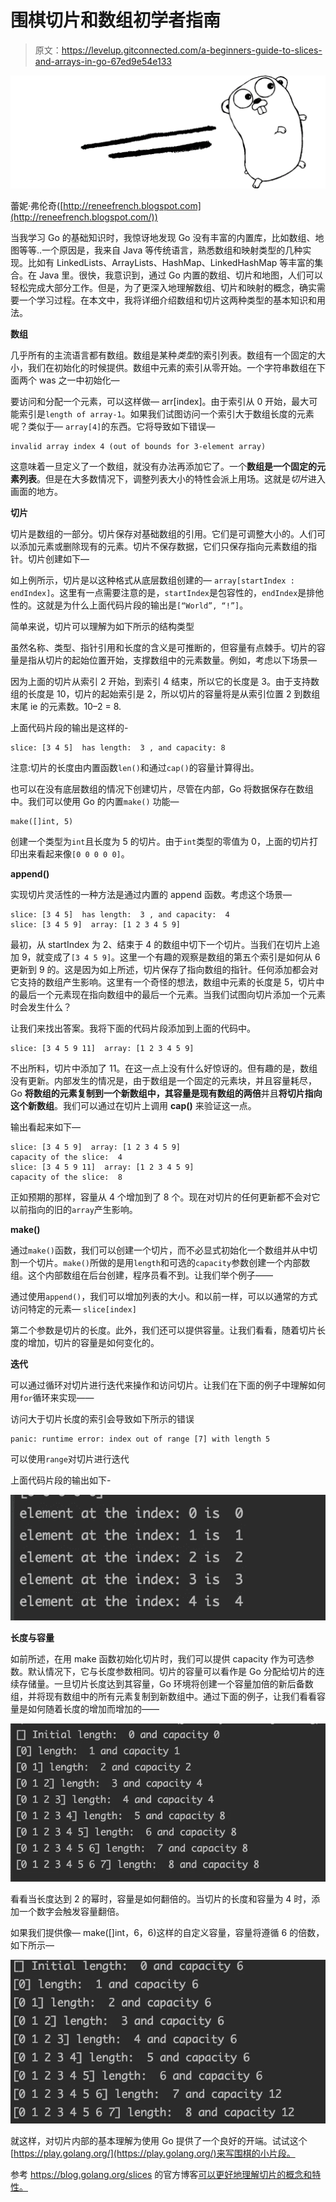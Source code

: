 # 围棋切片和数组初学者指南

> 原文：<https://levelup.gitconnected.com/a-beginners-guide-to-slices-and-arrays-in-go-67ed9e54e133>

![](img/b6e8db5de488c5e3b54c18e16967a67c.png)

蕾妮·弗伦奇([http://reneefrench.blogspot.com](http://reneefrench.blogspot.com/))

当我学习 Go 的基础知识时，我惊讶地发现 Go 没有丰富的内置库，比如数组、地图等等..一个原因是，我来自 Java 等传统语言，熟悉数组和映射类型的几种实现。比如有 LinkedLists、ArrayLists、HashMap、LinkedHashMap 等丰富的集合。在 Java 里。很快，我意识到，通过 Go 内置的数组、切片和地图，人们可以轻松完成大部分工作。但是，为了更深入地理解数组、切片和映射的概念，确实需要一个学习过程。在本文中，我将详细介绍数组和切片这两种类型的基本知识和用法。

**数组**

几乎所有的主流语言都有数组。数组是某种*类型*的索引列表。数组有一个固定的大小，我们在初始化的时候提供。数组中元素的索引从零开始。一个字符串数组在下面两个 was 之一中初始化—

要访问和分配一个元素，可以这样做— arr[index]。由于索引从 0 开始，最大可能索引是`length of array-1`。如果我们试图访问一个索引大于数组长度的元素呢？类似于— `array[4]`的东西。它将导致如下错误—

```
invalid array index 4 (out of bounds for 3-element array)
```

这意味着一旦定义了一个数组，就没有办法再添加它了。一个**数组是一个固定的元素列表**。但是在大多数情况下，调整列表大小的特性会派上用场。这就是*切片*进入画面的地方。

**切片**

切片是数组的一部分。切片保存对基础数组的引用。它们是可调整大小的。人们可以添加元素或删除现有的元素。切片不保存数据，它们只保存指向元素数组的指针。切片创建如下—

如上例所示，切片是以这种格式从底层数组创建的— `array[startIndex : endIndex]`。这里有一点需要注意的是，`startIndex`是包容性的，`endIndex`是排他性的。这就是为什么上面代码片段的输出是`[“World”, “!”]`。

简单来说，切片可以理解为如下所示的结构类型

虽然名称、类型、指针引用和长度的含义是可推断的，但容量有点棘手。切片的容量是指从切片的起始位置开始，支撑数组中的元素数量。例如，考虑以下场景—

因为上面的切片从索引 2 开始，到索引 4 结束，所以它的长度是 3。由于支持数组的长度是 10，切片的起始索引是 2，所以切片的容量将是从索引位置 2 到数组末尾 ie 的元素数。10–2 = 8.

上面代码片段的输出是这样的-

```
slice: [3 4 5]  has length:  3 , and capacity: 8
```

注意:切片的长度由内置函数`len()`和通过`cap()`的容量计算得出。

也可以在没有底层数组的情况下创建切片，尽管在内部，Go 将数据保存在数组中。我们可以使用 Go 的内置`make()` 功能—

```
make([]int, 5) 
```

创建一个类型为`int`且长度为 5 的切片。由于`int`类型的零值为 0，上面的切片打印出来看起来像`[0 0 0 0 0]`。

**append()**

实现切片灵活性的一种方法是通过内置的 append 函数。考虑这个场景—

```
slice: [3 4 5]  has length:  3 , and capacity:  4
slice: [3 4 5 9]  array: [1 2 3 4 5 9]
```

最初，从 startIndex 为 2、结束于 4 的数组中切下一个切片。当我们在切片上追加 9，就变成了`[3 4 5 9]`。这里一个有趣的观察是数组的第五个索引是如何从 6 更新到 9 的。这是因为如上所述，切片保存了指向数组的指针。任何添加都会对它支持的数组产生影响。这里有一个奇怪的想法，数组中元素的长度是 5，切片中的最后一个元素现在指向数组中的最后一个元素。当我们试图向切片添加一个元素时会发生什么？

让我们来找出答案。我将下面的代码片段添加到上面的代码中。

```
slice: [3 4 5 9 11]  array: [1 2 3 4 5 9]
```

不出所料，切片中添加了 11。在这一点上没有什么好惊讶的。但有趣的是，数组没有更新。内部发生的情况是，由于数组是一个固定的元素块，并且容量耗尽，Go **将数组的元素复制到一个新数组中，其容量是现有数组的两倍**并且**将切片指向这个新数组**。我们可以通过在切片上调用 **cap()** 来验证这一点。

输出看起来如下—

```
slice: [3 4 5 9]  array: [1 2 3 4 5 9]
capacity of the slice:  4
slice: [3 4 5 9 11]  array: [1 2 3 4 5 9]
capacity of the slice:  8
```

正如预期的那样，容量从 4 个增加到了 8 个。现在对切片的任何更新都不会对它以前指向的旧的`array`产生影响。

**make()**

通过`make()`函数，我们可以创建一个切片，而不必显式初始化一个数组并从中切割一个切片。`make()`所做的是用`length`和可选的`capacity`参数创建一个内部数组。这个内部数组在后台创建，程序员看不到。让我们举个例子——

通过使用`append()`，我们可以增加列表的大小。和以前一样，可以以通常的方式访问特定的元素— `slice[index]`

第二个参数是切片的长度。此外，我们还可以提供容量。让我们看看，随着切片长度的增加，切片的容量是如何变化的。

**迭代**

可以通过循环对切片进行迭代来操作和访问切片。让我们在下面的例子中理解如何用`for`循环来实现——

访问大于切片长度的索引会导致如下所示的错误

```
panic: runtime error: index out of range [7] with length 5
```

可以使用`range`对切片进行迭代

上面代码片段的输出如下-

![](img/a7f01361bc8bf0d3645daefe831e6a63.png)

**长度与容量**

如前所述，在用 make 函数初始化切片时，我们可以提供 capacity 作为可选参数。默认情况下，它与长度参数相同。切片的容量可以看作是 Go 分配给切片的连续存储量。一旦切片长度达到其容量，Go 环境将创建一个容量加倍的新后备数组，并将现有数组中的所有元素复制到新数组中。通过下面的例子，让我们看看容量是如何随着长度的增加而增加的——

![](img/e2517ba28fd954471f2cd164a5b69ecd.png)

看看当长度达到 2 的幂时，容量是如何翻倍的。当切片的长度和容量为 4 时，添加一个数字会触发容量翻倍。

如果我们提供像— make([]int，6，6)这样的自定义容量，容量将遵循 6 的倍数，如下所示—

![](img/cdcd985ce45c536b9ea74900d64f549d.png)

就这样，对切片内部的基本理解为使用 Go 提供了一个良好的开端。试试这个[https://play.golang.org/](https://play.golang.org/)来写围棋的小片段。

参考 https://blog.golang.org/slices 的官方博客[可以更好地理解切片的概念和特性。](https://blog.golang.org/slices)